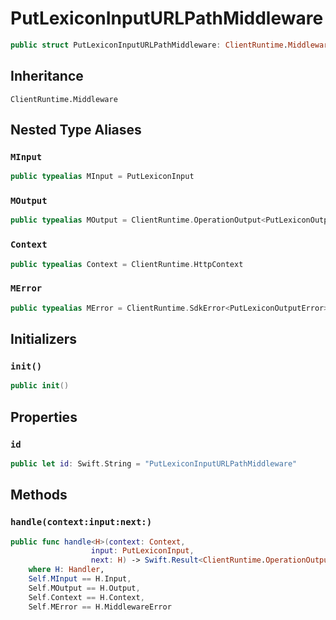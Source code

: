 # PutLexiconInputURLPathMiddleware

``` swift
public struct PutLexiconInputURLPathMiddleware: ClientRuntime.Middleware 
```

## Inheritance

`ClientRuntime.Middleware`

## Nested Type Aliases

### `MInput`

``` swift
public typealias MInput = PutLexiconInput
```

### `MOutput`

``` swift
public typealias MOutput = ClientRuntime.OperationOutput<PutLexiconOutputResponse>
```

### `Context`

``` swift
public typealias Context = ClientRuntime.HttpContext
```

### `MError`

``` swift
public typealias MError = ClientRuntime.SdkError<PutLexiconOutputError>
```

## Initializers

### `init()`

``` swift
public init() 
```

## Properties

### `id`

``` swift
public let id: Swift.String = "PutLexiconInputURLPathMiddleware"
```

## Methods

### `handle(context:input:next:)`

``` swift
public func handle<H>(context: Context,
                  input: PutLexiconInput,
                  next: H) -> Swift.Result<ClientRuntime.OperationOutput<PutLexiconOutputResponse>, MError>
    where H: Handler,
    Self.MInput == H.Input,
    Self.MOutput == H.Output,
    Self.Context == H.Context,
    Self.MError == H.MiddlewareError
```
